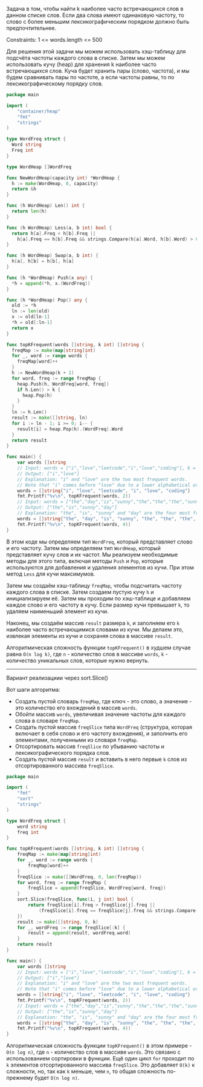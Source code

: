 Задача в том, чтобы найти k наиболее часто встречающихся слов в данном списке слов. Если два слова имеют одинаковую частоту, то слово с более меньшим лексикографическим порядком должно быть предпочтительнее.

Constraints: 1 <= words.length <= 500

Для решения этой задачи мы можем использовать хэш-таблицу для подсчёта частоты каждого слова в списке. Затем мы можем использовать кучу (heap) для хранения k наиболее часто встречающихся слов. Куча будет хранить пары (слово, частота), и мы будем сравнивать пары по частоте, а если частоты равны, то по лексикографическому порядку слов.

```go
package main

import (
	"container/heap"
	"fmt"
	"strings"
)

type WordFreq struct {
  Word string
  Freq int
}

type WordHeap []WordFreq

func NewWordHeap(capacity int) *WordHeap {
  h := make(WordHeap, 0, capacity)
  return &h
}

func (h WordHeap) Len() int {
  return len(h)
}

func (h WordHeap) Less(a, b int) bool {
  return h[a].Freq < h[b].Freq ||
    h[a].Freq == h[b].Freq && strings.Compare(h[a].Word, h[b].Word) > 0
}

func (h WordHeap) Swap(a, b int) {
  h[a], h[b] = h[b], h[a]
}

func (h *WordHeap) Push(x any) {
  *h = append(*h, x.(WordFreq))
}

func (h *WordHeap) Pop() any {
  old := *h
  ln := len(old)
  x := old[ln-1]
  *h = old[:ln-1]
  return x
}

func topKFrequent(words []string, k int) []string {
  freqMap := make(map[string]int)
  for _, word := range words {
    freqMap[word]++
  }
  h := NewWordHeap(k + 1)
  for word, freq := range freqMap {
    heap.Push(h, WordFreq{word, freq})
    if h.Len() > k {
      heap.Pop(h)
    }
  }
  ln := h.Len()
  result := make([]string, ln)
  for i := ln - 1; i >= 0; i-- {
    result[i] = heap.Pop(h).(WordFreq).Word
  }
  return result
}

func main() {
	var words []string
	// Input: words = ["i","love","leetcode","i","love","coding"], k = 2
	// Output: ["i","love"]
	// Explanation: "i" and "love" are the two most frequent words.
	// Note that "i" comes before "love" due to a lower alphabetical order.
	words = []string{"i", "love", "leetcode", "i", "love", "coding"}
	fmt.Printf("%v\n", topKFrequent(words, 2))
	// Input: words = ["the","day","is","sunny","the","the","the","sunny","is","is"], k = 4
	// Output: ["the","is","sunny","day"]
	// Explanation: "the", "is", "sunny" and "day" are the four most frequent words, with the number of occurrence being 4, 3, 2 and 1 respectively.
	words = []string{"the", "day", "is", "sunny", "the", "the", "the", "sunny", "is", "is"}
	fmt.Printf("%v\n", topKFrequent(words, 4))
}
```

В этом коде мы определяем тип `WordFreq`, который представляет слово и его частоту. Затем мы определяем тип `WordHeap`, который представляет кучу слов и их частот. Мы реализуем необходимые методы для этого типа, включая методы `Push` и `Pop`, которые используются для добавления и удаления элементов из кучи. При этом метод `Less` для кучи максимумов.

Затем мы создаём хэш-таблицу `freqMap`, чтобы подсчитать частоту каждого слова в списке. Затем создаем пустую кучу `h` и инициализируем её. Затем мы проходим по хэш-таблице и добавляем каждое слово и его частоту в кучу. Если размер кучи превышает `k`, то удаляем наименьший элемент из кучи.

Наконец, мы создаём массив `result` размера `k`, и заполняем его `k` наиболее часто встречающимися словами из кучи. Мы делаем это, извлекая элементы из кучи и сохраняя слова в массиве `result`.

Алгоритмическая сложность функции `topKFrequent()` в худшем случае равна `O(n log k)`, где `n` - количество слов в массиве `words`, `k` - количество уникальных слов, которые нужно вернуть.

---

Вариант реализациии через sort.Slice()

Вот шаги алгоритма:

- Создать пустой словарь `freqMap`, где ключ - это слово, а значение - это количество его вхождений в массив `words`.
- Обойти массив `words`, увеличивая значение частоты для каждого слова в словаре `freqMap`.
- Создать пустой массив `freqSlice` типа `WordFreq` (структура, которая включает в себя слово и его частоту вхождения), и заполнить его элементами, полученными из словаря `freqMap`.
- Отсортировать массив `freqSlice` по убыванию частоты и лексикографического порядка слов.
- Создать пустой массив `result` и вставить в него первые `k` слов из отсортированного массива `freqSlice`.

```go
package main

import (
	"fmt"
	"sort"
	"strings"
)

type WordFreq struct {
	word string
	freq int
}

func topKFrequent(words []string, k int) []string {
	freqMap := make(map[string]int)
	for _, word := range words {
		freqMap[word]++
	}
	freqSlice := make([]WordFreq, 0, len(freqMap))
	for word, freq := range freqMap {
		freqSlice = append(freqSlice, WordFreq{word, freq})
	}
	sort.Slice(freqSlice, func(i, j int) bool {
		return freqSlice[i].freq > freqSlice[j].freq ||
			(freqSlice[i].freq == freqSlice[j].freq && strings.Compare(freqSlice[i].word, freqSlice[j].word) < 0)
	})
	result := make([]string, 0, k)
	for _, wordFreq := range freqSlice[:k] {
		result = append(result, wordFreq.word)
	}
	return result
}

func main() {
	var words []string
	// Input: words = ["i","love","leetcode","i","love","coding"], k = 2
	// Output: ["i","love"]
	// Explanation: "i" and "love" are the two most frequent words.
	// Note that "i" comes before "love" due to a lower alphabetical order.
	words = []string{"i", "love", "leetcode", "i", "love", "coding"}
	fmt.Printf("%v\n", topKFrequent(words, 2))
	// Input: words = ["the","day","is","sunny","the","the","the","sunny","is","is"], k = 4
	// Output: ["the","is","sunny","day"]
	// Explanation: "the", "is", "sunny" and "day" are the four most frequent words, with the number of occurrence being 4, 3, 2 and 1 respectively.
	words = []string{"the", "day", "is", "sunny", "the", "the", "the", "sunny", "is", "is"}
	fmt.Printf("%v\n", topKFrequent(words, 4))
}
```

Алгоритмическая сложность функции `topKFrequent()` в этом примере - `O(n log n)`, где `n` - количество слов в массиве `words`. Это связано с использованием сортировки в функции. Ещё один цикл `for` проходит по `k` элементов отсортированного массива `freqSlice`. Это добавляет `O(k)` к сложности, но, так как `k` меньше, чем `n`, то общая сложность по-прежнему будет `O(n log n)`.
